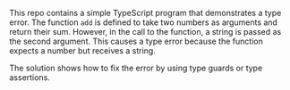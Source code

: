 This repo contains a simple TypeScript program that demonstrates a type error. The function `add` is defined to take two numbers as arguments and return their sum. However, in the call to the function, a string is passed as the second argument. This causes a type error because the function expects a number but receives a string.

The solution shows how to fix the error by using type guards or type assertions.